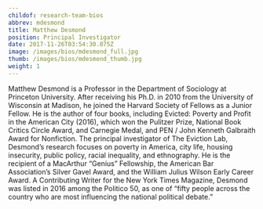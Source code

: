 ```yaml
---
childof: research-team-bios
abbrev: mdesmond
title: Matthew Desmond
position: Principal Investigator
date: 2017-11-26T03:54:30.075Z
image: /images/bios/mdesmond_full.jpg
thumb: /images/bios/mdesmond_thumb.jpg
weight: 1
---
```

Matthew Desmond is a Professor in the Department of Sociology at Princeton University. After receiving his Ph.D. in 2010 from the University of Wisconsin at Madison, he joined the Harvard Society of Fellows as a Junior Fellow. He is the author of four books, including Evicted: Poverty and Profit in the American City (2016), which won the Pulitzer Prize, National Book Critics Circle Award, and Carnegie Medal, and PEN / John Kenneth Galbraith Award for Nonfiction. The principal investigator of The Eviction Lab, Desmond’s research focuses on poverty in America, city life, housing insecurity, public policy, racial inequality, and ethnography. He is the recipient of a MacArthur “Genius” Fellowship, the American Bar Association’s Silver Gavel Award, and the William Julius Wilson Early Career Award. A Contributing Writer for the New York Times Magazine, Desmond was listed in 2016 among the Politico 50, as one of “fifty people across the country who are most influencing the national political debate.”
